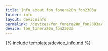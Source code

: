 ```yaml
---
title: Info about fon_fonera20n_fon2303a
folder: info
layout: deviceinfo
permalink: /devices/fon_fonera20n_fon2303a/
device: fon_fonera20n_fon2303a
---
```

{% include templates/device_info.md %}
